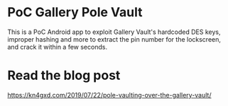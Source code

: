 # PoC Gallery Pole Vault

This is a PoC Android app to exploit Gallery Vault's hardcoded DES keys, improper hashing and more to extract the pin number for the lockscreen, and crack it within a few seconds.

# Read the blog post

https://kn4gxd.com/2019/07/22/pole-vaulting-over-the-gallery-vault/


